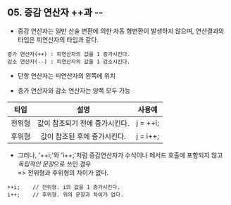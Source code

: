 ## 05. 증감 연산자 ++과 --

* 증감 연산자는 일반 산술 변환에 의한 자동 형변환이 발생하지 않으며, 연산결과의 타입은 피연산자의 타입과 같다.

```
증가 연산자(++) : 피연산자의 값을 1 증가시킨다.
감소 연산자(--) : 피연산자의 값을 1 감소시킨다.
```
* 단항 연산자는 피연산자의 왼쪽에 위치

* 증가 연산자와 감소 연산자는 양쪽 모두 가능

| 타입 | 설명 | 사용예 |
| :--: | :--: | :--: |
| 전위형 | 값이 참조되기 전에 증가시킨다. | j = ++i; |
| 후위형 | 값이 참조된 후에 증가시킨다. | j = i++; |

* 그러나, '++i;'와 'i++;'처럼 증감연산자가 수식이나 메서드 호출에 포함되지 않고 *독립적인 문장*으로 쓰인 경우   
  => 전위형과 후위형의 차이가 없다.

```
++i;    // 전위형. i의 값을 1 증가시킨다.
i++;    // 후위형. 위의 문장과 차이가 없다.
```
